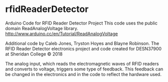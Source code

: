 # rfidReaderDetector
Arduino Code for RFID Reader Detector Project
This code uses the public domain ReadAnalogVoltage library. 
http://www.arduino.cc/en/Tutorial/ReadAnalogVoltage

Additional code by Caleb Jones, Tryston Hoyes and Blayne Robinson.
The RFID Reader Detector electronics project and code created for DESN37900 at Sheridan College © 2018

The analog input, which reads the electromagnetic waves of RFID readers and converts to voltage, triggers some type of feedback. This feedback can be changed in the electronics and in the code to reflect the hardware used.

